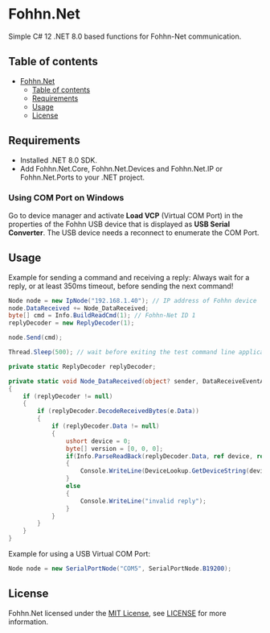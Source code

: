 # Fohhn.Net
Simple C# 12 .NET 8.0 based functions for Fohhn-Net communication.

## Table of contents
- [Fohhn.Net](#fohhn.net)
  - [Table of contents](#table-of-contents)
  - [Requirements](#requirements)
  - [Usage](#usage)
  - [License](#license)

## Requirements
- Installed .NET 8.0 SDK.
- Add Fohhn.Net.Core, Fohhn.Net.Devices and Fohhn.Net.IP or Fohhn.Net.Ports to your .NET project.

### Using COM Port on Windows
Go to device manager and activate **Load VCP** (Virtual COM Port) in the properties of the Fohhn USB device that is displayed as **USB Serial Converter**.
The USB device needs a reconnect to enumerate the COM Port.

## Usage
Example for sending a command and receiving a reply:
Always wait for a reply, or at least 350ms timeout, before sending the next command!

```csharp
Node node = new IpNode("192.168.1.40"); // IP address of Fohhn device
node.DataReceived += Node_DataReceived;
byte[] cmd = Info.BuildReadCmd(1); // Fohhn-Net ID 1
replyDecoder = new ReplyDecoder(1);

node.Send(cmd);

Thread.Sleep(500); // wait before exiting the test command line application
```

```csharp
private static ReplyDecoder replyDecoder;

private static void Node_DataReceived(object? sender, DataReceiveEventArgs e)
{
    if (replyDecoder != null)
    {
        if (replyDecoder.DecodeReceivedBytes(e.Data))
        {
            if (replyDecoder.Data != null)
            {
                ushort device = 0;
                byte[] version = [0, 0, 0];
                if(Info.ParseReadBack(replyDecoder.Data, ref device, ref version))
                {
                    Console.WriteLine(DeviceLookup.GetDeviceString(device));
                }
                else
                {
                    Console.WriteLine("invalid reply");
                }
            }
        }
    }
}
```

Example for using a USB Virtual COM Port:

```csharp
Node node = new SerialPortNode("COM5", SerialPortNode.B19200);
```

## License
Fohhn.Net licensed under the [MIT License](https://opensource.org/licenses/MIT), see [LICENSE](LICENSE) for more information.
